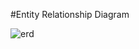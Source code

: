 #Entity Relationship Diagram

![erd](https://cloud.githubusercontent.com/assets/16803669/14783816/c0a42bca-0ab7-11e6-9de5-445bb8b6d220.PNG)
